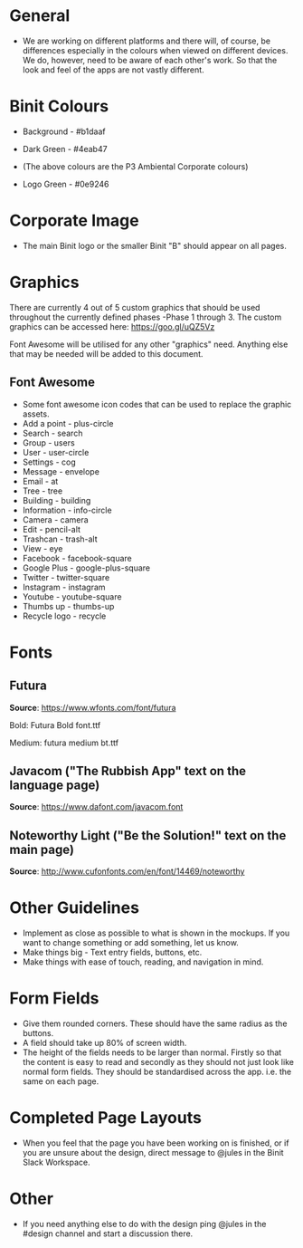 # General

* We are working on different platforms and there will, of course, be differences especially in the colours when viewed on different devices. We do, however, need to be aware of each other's work. So that the look and feel of the apps are not vastly different.

# Binit Colours

* Background - #b1daaf
* Dark Green - #4eab47
* (The above colours are the P3 Ambiental Corporate colours)

* Logo Green - #0e9246

# Corporate Image
* The main Binit logo or the smaller Binit "B" should appear on all pages.

# Graphics

There are currently 4 out of 5 custom graphics that should be used throughout the currently defined phases -Phase 1 through 3. The custom graphics can be accessed here: https://goo.gl/uQZ5Vz

Font Awesome will be utilised for any other "graphics" need. Anything else that may be needed will be added to this document.

## Font Awesome

* Some font awesome icon codes that can be used to replace the graphic assets.
* Add a point - plus-circle
* Search - search
* Group - users
* User - user-circle
* Settings - cog
* Message - envelope
* Email - at
* Tree - tree
* Building - building
* Information - info-circle
* Camera - camera
* Edit - pencil-alt
* Trashcan - trash-alt
* View - eye
* Facebook - facebook-square
* Google Plus - google-plus-square
* Twitter - twitter-square
* Instagram - instagram
* Youtube - youtube-square
* Thumbs up - thumbs-up
* Recycle logo - recycle

# Fonts

## Futura

**Source**: https://www.wfonts.com/font/futura

Bold: Futura Bold font.ttf

Medium: futura medium bt.ttf

## Javacom ("The Rubbish App" text on the language page) 

**Source**: https://www.dafont.com/javacom.font

## Noteworthy Light ("Be the Solution!" text on the main page) 

**Source**: http://www.cufonfonts.com/en/font/14469/noteworthy

# Other Guidelines

* Implement as close as possible to what is shown in the mockups. If you want to change something or add something, let us know. 
* Make things big - Text entry fields, buttons, etc.
* Make things with ease of touch, reading, and navigation in mind.

# Form Fields

* Give them rounded corners. These should have the same radius as the buttons.
* A field should take up 80% of screen width.
* The height of the fields needs to be larger than normal. Firstly so that the content is easy to read and secondly as they should not just look like normal form fields. They should be standardised across the app. i.e. the same on each page.

# Completed Page Layouts

* When you feel that the page you have been working on is finished, or if you are unsure about the design, direct message to @jules in the Binit Slack Workspace.

# Other

* If you need anything else to do with the design ping @jules in the #design channel and start a discussion there. 
